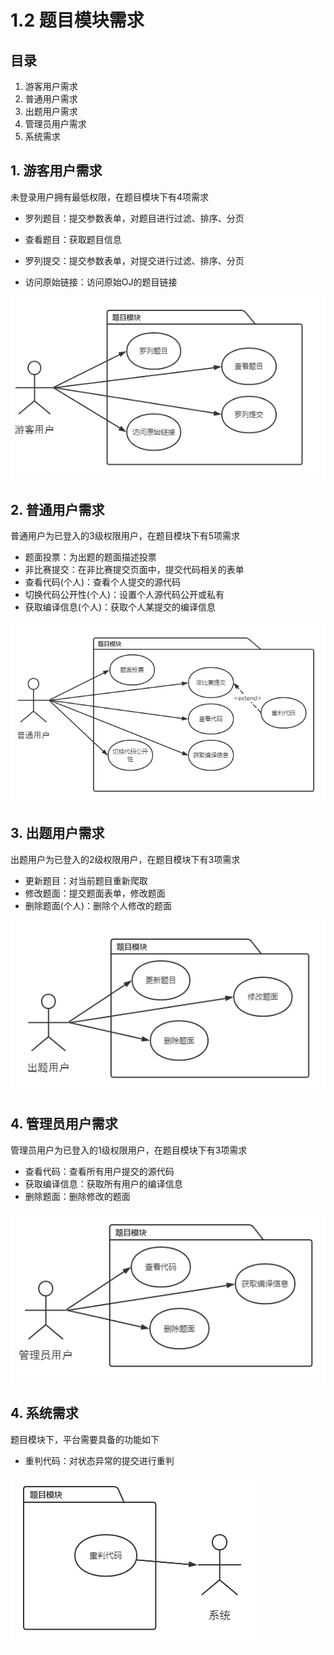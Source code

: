 # 1.2 题目模块需求

## 目录

1. 游客用户需求
2. 普通用户需求
3. 出题用户需求
4. 管理员用户需求
5. 系统需求



## 1. 游客用户需求

未登录用户拥有最低权限，在题目模块下有4项需求

* 罗列题目：提交参数表单，对题目进行过滤、排序、分页

* 查看题目：获取题目信息
* 罗列提交：提交参数表单，对提交进行过滤、排序、分页
* 访问原始链接：访问原始OJ的题目链接

![image-20210909145759665](image-20210909145759665.png)

## 2. 普通用户需求

普通用户为已登入的3级权限用户，在题目模块下有5项需求

* 题面投票：为出题的题面描述投票
* 非比赛提交：在非比赛提交页面中，提交代码相关的表单
* 查看代码(个人)：查看个人提交的源代码
* 切换代码公开性(个人)：设置个人源代码公开或私有
* 获取编译信息(个人)：获取个人某提交的编译信息

![image-20210909150313571](image-20210909150313571.png)



## 3. 出题用户需求

出题用户为已登入的2级权限用户，在题目模块下有3项需求

* 更新题目：对当前题目重新爬取
* 修改题面：提交题面表单，修改题面
* 删除题面(个人)：删除个人修改的题面

![image-20210909150617395](image-20210909150617395.png)



## 4. 管理员用户需求

管理员用户为已登入的1级权限用户，在题目模块下有3项需求

* 查看代码：查看所有用户提交的源代码
* 获取编译信息：获取所有用户的编译信息
* 删除题面：删除修改的题面

![image-20210909150802280](image-20210909150802280.png)



## 4. 系统需求

题目模块下，平台需要具备的功能如下

* 重判代码：对状态异常的提交进行重判

![image-20210909150908095](image-20210909150908095.png)